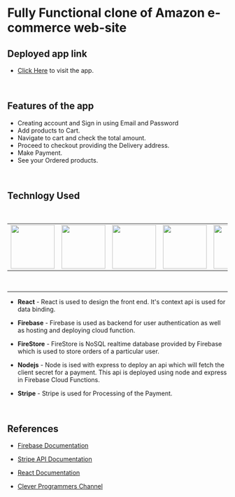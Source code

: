 # **Fully Functional clone of Amazon e-commerce web-site**

## **Deployed app link**

- [Click Here](https://challenge-3c812.firebaseapp.com/) to visit the app.

<br />

## **Features of the app**

- Creating account and Sign in using Email and Password
- Add products to Cart.
- Navigate to cart and check the total amount.
- Proceed to checkout providing the Delivery address.
- Make Payment.
- See your Ordered products.

<br />

## **Technlogy Used**

<br />

<table>
    <tr>
        <td>
            <img src="https://www.iconfinder.com/data/icons/logos-3/600/React.js_logo-512.png" width="100px" height="auto">
        </td>
        <td>
            <img src="https://encrypted-tbn0.gstatic.com/images?q=tbn%3AANd9GcS7d4mxzJYMyUmVLAROOPtBWGt5aLpP3ByvwA&usqp=CAU" width="100px" height="auto">
        </td>
        <td>
            <img src="https://raw.githubusercontent.com/jovotech/jovo-marketplace/master/thumbnails/jovo-db-firestore.png" width="100px" height="auto">
        </td>
        <td>
            <img src="https://cdn.freebiesupply.com/logos/thumbs/2x/nodejs-1-logo.png" width="100px" height="auto">
        </td>
        <td>
            <img src="https://ioetraders.com/storage/2019/12/stripe-payment-method.png" width="100px" height="auto">
        </td>
</table>
<br/>
<hr />

- **React** - React is used to design the front end. It's context api is used for data binding.

- **Firebase** - Firebase is used as backend for user authentication as well as hosting and deploying cloud function.

- **FireStore** - FireStore is NoSQL realtime database provided by Firebase which is used to store orders of a particular user.

- **Nodejs** - Node is ised with express to deploy an api which will fetch the client secret for a payment. This api is deployed using node and express in Firebase Cloud Functions.

- **Stripe** - Stripe is used for Processing of the Payment.

<br />

## **References**

- [Firebase Documentation](https://firebase.google.com/docs/?gclid=Cj0KCQjwqfz6BRD8ARIsAIXQCf2GWa6Ac8DXzDjLew51pSqpvi4aWVGwWo_8uaA0wK2YlA_3iCQ94VoaAoXdEALw_wcB)

* [Stripe API Documentation](https://stripe.com/docs/api/)

* [React Documentation](https://reactjs.org/docs/getting-started.html)

* [Clever Programmers Channel](https://www.youtube.com/channel/UCqrILQNl5Ed9Dz6CGMyvMTQ)
